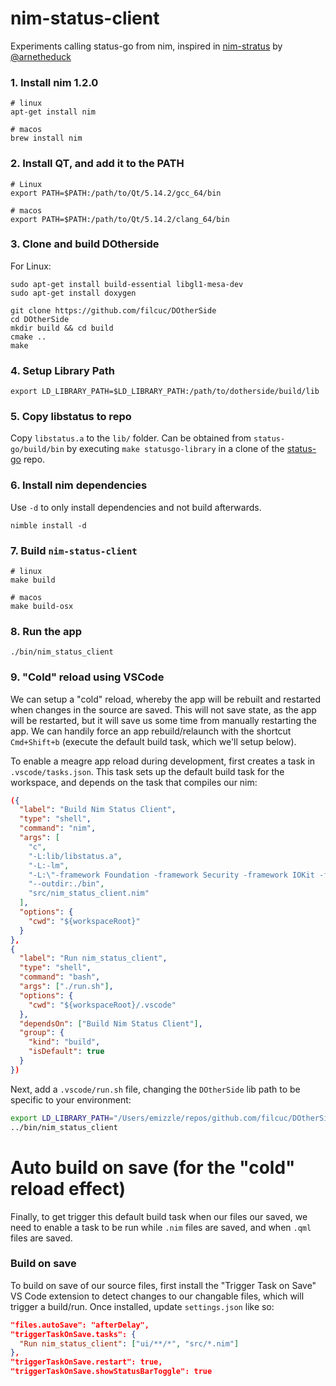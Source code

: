 # nim-status-client

Experiments calling status-go from nim, inspired in [nim-stratus](https://github.com/status-im/nim-stratus) by [@arnetheduck](https://github.com/arnetheduck)

### 1. Install nim 1.2.0

```
# linux
apt-get install nim

# macos
brew install nim
```

### 2. Install QT, and add it to the PATH

```
# Linux
export PATH=$PATH:/path/to/Qt/5.14.2/gcc_64/bin

# macos
export PATH=$PATH:/path/to/Qt/5.14.2/clang_64/bin
```

### 3. Clone and build DOtherside

For Linux:

```
sudo apt-get install build-essential libgl1-mesa-dev
sudo apt-get install doxygen
```

```
git clone https://github.com/filcuc/DOtherSide
cd DOtherSide
mkdir build && cd build
cmake ..
make
```

### 4. Setup Library Path

```
export LD_LIBRARY_PATH=$LD_LIBRARY_PATH:/path/to/dotherside/build/lib
```

### 5. Copy libstatus to repo

Copy `libstatus.a` to the `lib/` folder. Can be obtained from `status-go/build/bin` by executing `make statusgo-library` in a clone of the [status-go](https://github.com/status-im/status-go) repo.

### 6. Install nim dependencies

Use `-d` to only install dependencies and not build afterwards.

```
nimble install -d
```

### 7. Build `nim-status-client`

```
# linux
make build

# macos
make build-osx
```

### 8. Run the app

```
./bin/nim_status_client
```

### 9. "Cold" reload using VSCode

We can setup a "cold" reload, whereby the app will be rebuilt and restarted when changes in the source are saved. This will not save state, as the app will be restarted, but it will save us some time from manually restarting the app. We can handily force an app rebuild/relaunch with the shortcut `Cmd+Shift+b` (execute the default build task, which we'll setup below).

To enable a meagre app reload during development, first creates a task in `.vscode/tasks.json`. This task sets up the default build task for the workspace, and depends on the task that compiles our nim:

```json
({
  "label": "Build Nim Status Client",
  "type": "shell",
  "command": "nim",
  "args": [
    "c",
    "-L:lib/libstatus.a",
    "-L:-lm",
    "-L:\"-framework Foundation -framework Security -framework IOKit -framework CoreServices\"",
    "--outdir:./bin",
    "src/nim_status_client.nim"
  ],
  "options": {
    "cwd": "${workspaceRoot}"
  }
},
{
  "label": "Run nim_status_client",
  "type": "shell",
  "command": "bash",
  "args": ["./run.sh"],
  "options": {
    "cwd": "${workspaceRoot}/.vscode"
  },
  "dependsOn": ["Build Nim Status Client"],
  "group": {
    "kind": "build",
    "isDefault": true
  }
})
```

Next, add a `.vscode/run.sh` file, changing the `DOtherSide` lib path to be specific to your environment:

```bash
export LD_LIBRARY_PATH="/Users/emizzle/repos/github.com/filcuc/DOtherSide/build/lib"
../bin/nim_status_client
```

# Auto build on save (for the "cold" reload effect)

Finally, to get trigger this default build task when our files our saved, we need to enable a task to be run while `.nim` files are saved, and when `.qml` files are saved.

### Build on save

To build on save of our source files, first install the "Trigger Task on Save" VS Code extension to detect changes to our changable files, which will trigger a build/run. Once installed, update `settings.json` like so:

```json
"files.autoSave": "afterDelay",
"triggerTaskOnSave.tasks": {
  "Run nim_status_client": ["ui/**/*", "src/*.nim"]
},
"triggerTaskOnSave.restart": true,
"triggerTaskOnSave.showStatusBarToggle": true

```
